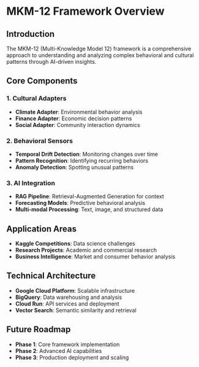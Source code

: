 # MKM-12 Framework Overview

## Introduction
The MKM-12 (Multi-Knowledge Model 12) framework is a comprehensive approach to understanding and analyzing complex behavioral and cultural patterns through AI-driven insights.

## Core Components

### 1. Cultural Adapters
- **Climate Adapter**: Environmental behavior analysis
- **Finance Adapter**: Economic decision patterns
- **Social Adapter**: Community interaction dynamics

### 2. Behavioral Sensors
- **Temporal Drift Detection**: Monitoring changes over time
- **Pattern Recognition**: Identifying recurring behaviors
- **Anomaly Detection**: Spotting unusual patterns

### 3. AI Integration
- **RAG Pipeline**: Retrieval-Augmented Generation for context
- **Forecasting Models**: Predictive behavioral analysis
- **Multi-modal Processing**: Text, image, and structured data

## Application Areas
- **Kaggle Competitions**: Data science challenges
- **Research Projects**: Academic and commercial research
- **Business Intelligence**: Market and consumer behavior analysis

## Technical Architecture
- **Google Cloud Platform**: Scalable infrastructure
- **BigQuery**: Data warehousing and analysis
- **Cloud Run**: API services and deployment
- **Vector Search**: Semantic similarity and retrieval

## Future Roadmap
- **Phase 1**: Core framework implementation
- **Phase 2**: Advanced AI capabilities
- **Phase 3**: Production deployment and scaling
